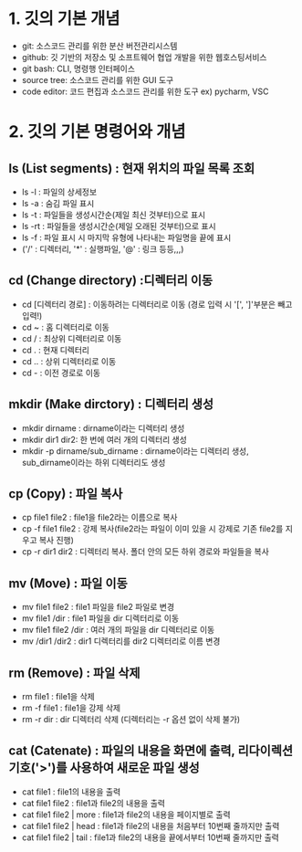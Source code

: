 # 1. 깃의 기본 개념
- git: 소스코드 관리를 위한 분산 버전관리시스템
- github: 깃 기반의 저장소 및 소프트웨어 협업 개발을 위한 웹호스팅서비스
- git bash: CLI, 명령행 인터페이스
- source tree: 소스코드 관리를 위한 GUI 도구
- code editor: 코드 편집과 소스코드 관리를 위한 도구 ex) pycharm, VSC

# 2. 깃의 기본 명령어와 개념

## ls (List segments) : 현재 위치의 파일 목록 조회
- ls -l : 파일의 상세정보
- ls -a : 숨김 파일 표시
- ls -t : 파일들을 생성시간순(제일 최신 것부터)으로 표시
- ls -rt : 파일들을 생성시간순(제일 오래된 것부터)으로 표시
- ls -f : 파일 표시 시 마지막 유형에 나타내는 파일명을 끝에 표시
- ('/' : 디렉터리, '*' : 실행파일, '@' : 링크 등등,,,)

## cd (Change directory) :디렉터리 이동
- cd [디렉터리 경로] : 이동하려는 디렉터리로 이동 (경로 입력 시 '[', ']'부분은 빼고 입력!)
- cd ~ : 홈 디렉터리로 이동
- cd / : 최상위 디렉터리로 이동
- cd . : 현재 디렉터리
- cd .. : 상위 디렉터리로 이동
- cd - : 이전 경로로 이동

## mkdir (Make dirctory) : 디렉터리 생성
- mkdir dirname : dirname이라는 디렉터리 생성
- mkdir dir1 dir2: 한 번에 여러 개의 디렉터리 생성
- mkdir -p dirname/sub_dirname : dirname이라는 디렉터리 생성, sub_dirname이라는 하위 디렉터리도 생성

## cp (Copy) : 파일 복사
- cp file1 file2 : file1을 file2라는 이름으로 복사
- cp -f file1 file2 : 강제 복사(file2라는 파일이 이미 있을 시 강제로 기존 file2를 지우고 복사 진행)
- cp -r dir1 dir2 : 디렉터리 복사. 폴더 안의 모든 하위 경로와 파일들을 복사

## mv (Move) : 파일 이동
- mv file1 file2 : file1 파일을 file2 파일로 변경
- mv file1 /dir : file1 파일을 dir 디렉터리로 이동
- mv file1 file2 /dir : 여러 개의 파일을 dir 디렉터리로 이동
- mv /dir1 /dir2 : dir1 디렉터리를 dir2 디렉터리로 이름 변경

## rm (Remove) : 파일 삭제
- rm file1 : file1을 삭제
- rm -f file1 : file1을 강제 삭제
- rm -r dir : dir 디렉터리 삭제 (디렉터리는 -r 옵션 없이 삭제 불가)

## cat (Catenate) : 파일의 내용을 화면에 출력, 리다이렉션 기호('>')를 사용하여 새로운 파일 생성
- cat file1 : file1의 내용을 출력
- cat file1 file2 : file1과 file2의 내용을 출력
- cat file1 file2 | more : file1과 file2의 내용을 페이지별로 출력
- cat file1 file2 | head : file1과 file2의 내용을 처음부터 10번째 줄까지만 출력
- cat file1 file2 | tail : file1과 file2의 내용을 끝에서부터 10번째 줄까지만 출력
